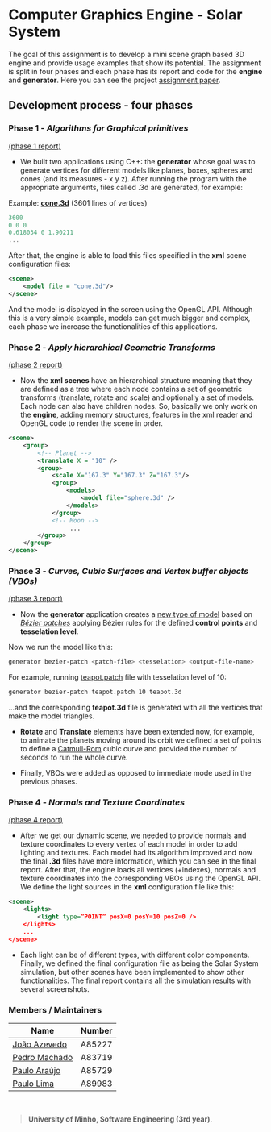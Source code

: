 # Computer Graphics Engine - Solar System

The goal of this assignment is to develop a mini scene graph based 3D engine and provide usage
examples that show its potential. The assignment is split in four phases and each phase has its report and code for the **engine** and **generator**. Here you can see the project [assignment paper](https://github.com/devzizu/Computer-Graphics/blob/master/2020/assignment.CG.eng.PDF).

## Development process - four phases

### **Phase 1** - *Algorithms for Graphical primitives* 
[(phase 1 report)](https://github.com/devzizu/Computer-Graphics/blob/master/2020/Fase-1/Relat%C3%B3rio_Fase-1.pdf)
- We built two applications using C++: the **generator** whose goal was to generate vertices for different models like planes, boxes, spheres and cones (and its measures - x y z). After running the program with the appropriate arguments, files called <model>.3d are generated, for example:

Example: [**cone.3d**](https://github.com/devzizu/Computer-Graphics/blob/master/2020/Fase-1/examples/Model-Read-Tests/cone.3d) (3601 lines of vertices)

```c
3600
0 0 0
0.618034 0 1.90211
...

```

After that, the engine is able to load this files specified in the **xml** scene configuration files:
```xml
<scene>
    <model file = "cone.3d"/>
</scene>
```
And the model is displayed in the screen using the OpenGL API. Although this is a very simple example, models can get much bigger and complex, each phase we increase the functionalities of this applications.

### **Phase 2** - *Apply hierarchical Geometric Transforms* 
[(phase 2 report)](https://github.com/devzizu/Computer-Graphics/blob/master/2020/Fase-2/Relat%C3%B3rio_Fase-2.pdf)
   - Now the **xml scenes** have an hierarchical structure meaning that they are defined as a tree where each node contains a set of geometric transforms (translate, rotate and scale) and optionally a set of models. Each node can also have children nodes. So, basically we only work on the **engine**, adding memory structures, features in the xml reader and OpenGL code to render the scene in order.

```xml
<scene>
    <group>
        <!-- Planet -->
        <translate X = "10" />
        <group>
            <scale X="167.3" Y="167.3" Z="167.3"/>
            <group>
                <models>
                    <model file="sphere.3d" />
                </models>
            </group>
            <!-- Moon -->
                 ...
        </group>
    </group>
</scene> 

```

### **Phase 3** - *Curves, Cubic Surfaces and Vertex buffer objects (VBOs)* 
[(phase 3 report)](https://github.com/devzizu/Computer-Graphics/blob/master/2020/Fase-3/Relat%C3%B3rio_Fase-3.pdf)
   
  - Now the **generator** application creates a <ins>new type of model</ins> based on [*Bézier patches*](https://pt.wikipedia.org/wiki/Superf%C3%ADcies_de_B%C3%A9zier) applying Bézier rules for the defined **control points** and **tesselation level**.

Now we run the model like this:

```bash
generator bezier-patch <patch-file> <tesselation> <output-file-name>
```

For example, running [teapot.patch](https://github.com/devzizu/Computer-Graphics/blob/master/2020/Fase-3/examples/Models.patch/teapot.patch) file with tesselation level of 10:

```bash
generator bezier-patch teapot.patch 10 teapot.3d
```
...and the corresponding **teapot.3d** file is generated with all the vertices that make the model triangles.

- **Rotate** and **Translate** elements have been extended now, for example, to animate the planets moving around its orbit we defined a set of points to define a [Catmull-Rom](https://en.wikipedia.org/wiki/Centripetal_Catmull%E2%80%93Rom_spline) cubic curve and provided the number of seconds to run the whole curve.

- Finally, VBOs were added as opposed to immediate mode used in the previous phases.

### **Phase 4** - *Normals and Texture Coordinates* 
[(phase 4 report)](https://github.com/devzizu/Computer-Graphics/blob/master/2020/Fase-4/Relat%C3%B3rio_Fase-4.pdf)
   - After we get our dynamic scene, we needed to provide normals and texture coordinates to every vertex of each model in order to add lighting and textures.
   Each model had its algorithm improved and now the final **<model>.3d** files have more information, which you can see in the final report. After that, the engine loads all vertices (+indexes), normals and texture coordinates into the corresponding VBOs using the OpenGL API. We define the light sources in the **xml** configuration file like this:

```xml
<scene>
    <lights>
        <light type=”POINT” posX=0 posY=10 posZ=0 />
    </lights>
    ...
</scene>
```
   - Each light can be of different types, with different color components.
Finally, we defined the final configuration file as being the Solar System simulation, but other scenes have been implemented to show other functionalities. The final report contains all the simulation results with several screenshots.
### Members / Maintainers


|      Name     | Number |
|---------------|--------|
| [João Azevedo](https://github.com/devzizu)   | A85227 |
| [Pedro Machado](https://github.com/PedroFCM) | A83719 |
| [Paulo Araújo](https://github.com/paulob122) | A85729 |
| [Paulo Lima](https://github.com/paulolima18) | A89983 |

<br>

>**University of Minho, Software Engineering (3rd year)**.
